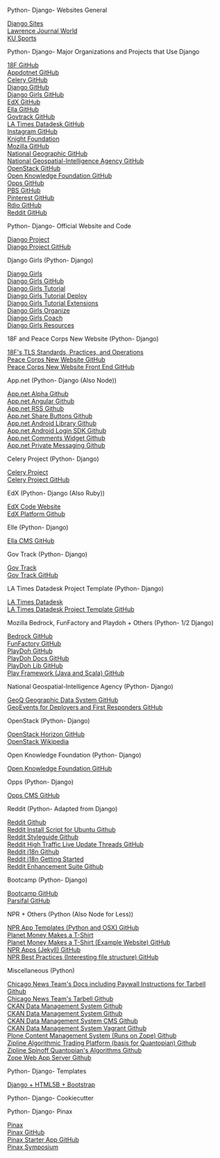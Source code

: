 Python- Django- Websites General

[Django Sites](https://www.djangosites.org/with-source)  
[Lawrence Journal World](http://en.wikipedia.org/wiki/Lawrence_Journal-World)  
[KU Sports](http://www2.kusports.com)  

Python- Django- Major Organizations and Projects that Use Django

[18F GitHub](https://github.com/18F)  
[Appdotnet GitHub](https://github.com/appdotnet)  
[Celery GitHub](https://github.com/celery)  
[Django GitHub](https://github.com/django)  
[Django Girls GitHub](https://github.com/DjangoGirls)  
[EdX GitHub](https://github.com/edx)  
[Ella GitHub](https://github.com/ella)  
[Govtrack GitHub](https://github.com/govtrack)  
[LA Times Datadesk GitHub](https://github.com/datadesk)  
[Instagram GitHub](https://github.com/instagram)  
[Knight Foundation](http://www.knightfoundation.org/apps)  
[Mozilla GitHub](https://github.com/mozilla)  
[National Geographic GitHub](https://github.com/natgeo)  
[National Geospatial-Intelligence Agency GitHub](https://github.com/ngageoint)  
[OpenStack GitHub](https://github.com/openstack)  
[Open Knowledge Foundation GitHub](https://github.com/okfn)  
[Opps GitHub](https://github.com/opps)  
[PBS GitHub](https://github.com/pbs)  
[Pinterest GitHub](https://github.com/pinterest)  
[Rdio GitHub](https://github.com/rdio)  
[Reddit GitHub](https://github.com/reddit)  

Python- Django- Official Website and Code

[Django Project](https://www.djangoproject.com)  
[Django Project GitHub](https://github.com/django/djangoproject.com)  

Django Girls (Python- Django)

[Django Girls](http://djangogirls.org)  
[Django Girls GitHub](https://github.com/DjangoGirls/djangogirls)  
[Django Girls Tutorial](http://tutorial.djangogirls.org)  
[Django Girls Tutorial Deploy](http://tutorial.djangogirls.org/en/deploy/README.html)  
[Django Girls Tutorial Extensions](http://djangogirls.gitbooks.io/django-girls-tutorial-extensions/content/optional_postgresql_installation/README.html)  
[Django Girls Organize](http://organize.djangogirls.org)  
[Django Girls Coach](http://coach.djangogirls.org)  
[Django Girls Resources](https://github.com/DjangoGirls/resources)  

18F and Peace Corps New Website (Python- Django)

[18F's TLS Standards, Practices, and Operations](https://github.com/18F/tls-standards)  
[Peace Corps New Website GitHub](https://github.com/18F/peacecorps-site/blob/master/peacecorps/peacecorps/static/peacecorps/README.md)  
[Peace Corps New Website Front End GitHub](https://github.com/18F/peacecorps-site)  

App.net (Python- Django (Also Node))

[App.net Alpha Github](https://github.com/appdotnet/alpha)  
[App.net Angular Github](https://github.com/appdotnet/angular-adn)  
[App.net RSS Github](https://github.com/appdotnet/pourover)  
[App.net Share Buttons Github](https://github.com/appdotnet/piha)  
[App.net Android Library Github](https://github.com/appdotnet/ADNLib)  
[App.net Android Login SDK Github](https://github.com/appdotnet/ADNLogin-SDK-Android)  
[App.net Comments Widget Github](https://github.com/appdotnet/adn-comments)  
[App.net Private Messaging Github](https://github.com/appdotnet/ohe)  

Celery Project (Python- Django)

[Celery Project](http://www.celeryproject.org)  
[Celery Project GitHub](https://github.com/celery/celeryproject)  

EdX (Python- Django (Also Ruby))

[EdX Code Website](http://code.edx.org)  
[EdX Platform Github](https://github.com/edx/edx-platform)  

Elle (Python- Django)

[Ella CMS GitHub](https://github.com/ella/ella)  

Gov Track (Python- Django)

[Gov Track](https://www.govtrack.us)  
[Gov Track GitHub](https://github.com/govtrack/govtrack.us-web)  

LA Times Datadesk Project Template (Python- Django)

[LA Times Datadesk](http://www.latimes.com/local/datadesk)  
[LA Times Datadesk Project Template GitHub](https://github.com/datadesk/django-project-template)  

Mozilla Bedrock, FunFactory and Playdoh + Others (Python- 1/2 Django)

[Bedrock GitHub](https://github.com/mozilla/bedrock)  
[FunFactory GitHub](https://github.com/mozilla/funfactory)  
[PlayDoh GitHub](https://github.com/mozilla/playdoh)  
[PlayDoh Docs GitHub](https://github.com/mozilla/playdoh-docs)  
[PlayDoh Lib GitHub](https://github.com/mozilla/playdoh-lib)  
[Play Framework (Java and Scala) GitHub](https://github.com/playframework/playframework)  

National Geospatial-Intelligence Agency (Python- Django)

[GeoQ Geographic Data System GitHub](https://github.com/ngageoint/geoq)  
[GeoEvents for Deployers and First Responders GitHub](https://github.com/ngageoint/geoevents)  

OpenStack (Python- Django)

[OpenStack Horizon GitHub](https://github.com/openstack/horizon)  
[OpenStack Wikipedia](http://en.wikipedia.org/wiki/OpenStack)  

Open Knowledge Foundation (Python- Django)

[Open Knowledge Foundation GitHub](https://github.com/okfn/foundation)  

Opps (Python- Django)

[Opps CMS GitHub](https://github.com/opps/opps)  

Reddit (Python- Adapted from Django)

[Reddit Github](https://github.com/reddit/reddit)  
[Reddit Install Script for Ubuntu Github](https://github.com/reddit/reddit/wiki/reddit-install-script-for-Ubuntu)  
[Reddit Styleguide Github](https://github.com/reddit/styleguide)  
[Reddit High Traffic Live Update Threads GitHub](https://github.com/reddit/reddit-plugin-liveupdate)  
[Reddit i18n Github](https://github.com/reddit/reddit-i18n)  
[Reddit i18n Getting Started](http://www.reddit.com/r/i18n/wiki/getting_started)  
[Reddit Enhancement Suite Github](https://github.com/Photobucket/Reddit-Enhancement-Suite)  

Bootcamp (Python- Django)

[Bootcamp GitHub](https://github.com/vitorfs/bootcamp)  
[Parsifal GitHub](https://github.com/vitorfs/parsifal)  

NPR + Others (Python (Also Node for Less))

[NPR App Templates (Python and OSX) GitHub](https://github.com/nprapps/app-template)  
[Planet Money Makes a T-Shirt](http://planetmoney.com/shirt)  
[Planet Money Makes a T-Shirt (Example Website) GitHub](https://github.com/nprapps/tshirt)  
[NPR Apps (Jekyll) GitHub](https://github.com/nprapps/nprapps.github.com)  
[NPR Best Practices (Interesting file structure) GitHub](https://github.com/nprapps/bestpractices)  

Miscellaneous (Python)

[Chicago News Team's Docs including Paywall Instructions for Tarbell Github](https://github.com/newsapps/docs)  
[Chicago News Team's Tarbell Github](https://github.com/newsapps/flask-tarbell)  
[CKAN Data Management System Github](https://github.com/GSA/ckan)  
[CKAN Data Management System Github](https://github.com/ckan/ckan)  
[CKAN Data Management System CMS Github](https://github.com/ckan/ckanext-pages)  
[CKAN Data Management System Vagrant Github](https://github.com/philippkueng/ckan-vagrant)  
[Plone Content Management System (Runs on Zope) Github](https://github.com/plone/Plone)  
[Zipline Algorithmic Trading Platform (basis for Quantopian) Github](https://github.com/quantopian/zipline)  
[Zipline Spinoff Quantopian's Algorithms Github](https://github.com/quantopian/quantopian-algos)  
[Zope Web App Server Github](https://github.com/zopefoundation/Zope)  

Python- Django- Templates

[Django + HTML5B + Bootstrap](https://github.com/xenith/django-base-template)  

Python- Django- Cookiecutter

Python- Django- Pinax

[Pinax](http://pinaxproject.com)  
[Pinax GitHub](https://github.com/pinax)  
[Pinax Starter App GitHub](https://github.com/pinax/pinax-starter-app)  
[Pinax Symposium](https://github.com/pinax/symposion)  
